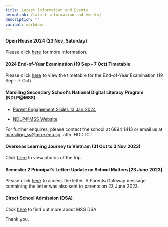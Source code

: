 ```yaml
---
title: Latest Information and Events
permalink: /latest-information-and-events/
description: ""
variant: markdown
---
```

#### Open House 2024 (23 Nov, Saturday)
Please click [here](https://marsilingsec.moe.edu.sg/openhouse/) for more information.

#### 2024 End-of-Year Examination (19 Sep - 7 Oct) Timetable

Please click [here](https://www.marsilingsec.moe.edu.sg/resources/assessment-schedule/) to view the timetable for the End-of-Year Examination (19 Sep - 7 Oct)

#### Marsiling Secondary School's National Digital Literacy Program (NDLP@MSS) 

* [Parent Engagement Slides 13 Jan 2024](/files/PDLP/IP1___Parent_Engagement_Deck_2024_Final.pdf)

* [NDLP@MSS Website](https://marsilingsec.moe.edu.sg/national-digital-literacy-program-ndpl-marsiling-secondary-school/)


For further enquires, please contact the school at 6894 1413 or email us at marsiling_ss@moe.edu.sg, attn: HOD ICT.



#### Overseas Learning Journey to Vietnam (31 Oct to 3 Nov 2023)

Click [here](https://go.gov.sg/mss-vietnam-singapore-2023)  to view photos of the trip.

####   Semester 2 Principal's Letter: Update on School Matters [23 June 2023]

Please click [here](/files/Letters/letter-to-parents-23-june-2023.pdf) to access the letter. A Parents Gateway message containing the letter was also sent to parents on 23 June 2023.

####   Direct School Admission (DSA)

Click [here](https://marsilingsec.moe.edu.sg/dsa/) to find out more about MSS DSA.

Thank you.